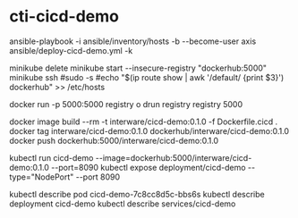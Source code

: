 # cti-cicd-demo

ansible-playbook -i ansible/inventory/hosts -b --become-user axis ansible/deploy-cicd-demo.yml -k

minikube delete
minikube start --insecure-registry "dockerhub:5000"
minikube ssh
#sudo -s
#echo "$(ip route show | awk '/default/ {print $3}')  dockerhub" >> /etc/hosts

docker run -p 5000:5000 registry
o
drun registry registry 5000


docker image build --rm -t interware/cicd-demo:0.1.0 -f Dockerfile.cicd .
docker tag interware/cicd-demo:0.1.0 dockerhub/interware/cicd-demo:0.1.0
docker push dockerhub:5000/interware/cicd-demo:0.1.0

kubectl run cicd-demo --image=dockerhub:5000/interware/cicd-demo:0.1.0 --port=8090
kubectl expose deployment/cicd-demo --type="NodePort" --port 8090

kubectl describe pod cicd-demo-7c8cc8d5c-bbs6s
kubectl describe deployment cicd-demo
kubectl describe services/cicd-demo


